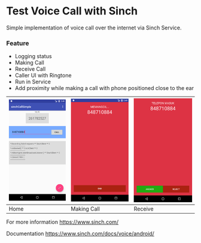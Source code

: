 # Test Voice Call with Sinch

Simple implementation of voice call over the internet via Sinch Service.

### Feature
* Logging status
* Making Call
* Receive Call
* Caller UI with Ringtone
* Run in Service
* Add proximity while making a call with phone positioned close to the ear

<img src="https://github.com/agusibrahim/SinchVoiceCall-Example/blob/master/media/Screenshot_1524685785.png" width="200"> | <img src="https://github.com/agusibrahim/SinchVoiceCall-Example/blob/master/media/Screenshot_1524685771.png" width="200"> | <img src="https://github.com/agusibrahim/SinchVoiceCall-Example/blob/master/media/Screenshot_1524685723.png" width="200">
------------ | ------------- | -------------
Home | Making Call | Receive

For more information https://www.sinch.com/

Documentation https://www.sinch.com/docs/voice/android/